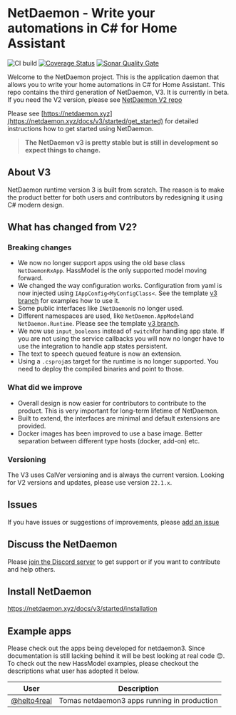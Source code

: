 # NetDaemon - Write your automations in C# for Home Assistant

![CI build](https://github.com/net-daemon/netdaemon/workflows/CI%20build/badge.svg?branch=main) [![Coverage Status](https://coveralls.io/repos/github/net-daemon/netdaemon/badge.svg?branch=dev)](https://coveralls.io/github/net-daemon/netdaemon?branch=dev) [![Sonar Quality Gate](https://img.shields.io/sonar/quality_gate/net-daemon_netdaemon?server=https%3A%2F%2Fsonarcloud.io)](https://sonarcloud.io/summary/overall?id=net-daemon_netdaemon)

Welcome to the NetDaemon project. This is the application daemon that allows you to write your home automations in C# for Home Assistant. This repo contains the third generation of NetDaemon, V3. It is currently in beta. If you need the V2 version, please see [NetDaemon V2 repo](https://github.com/net-daemon/netdaemon_v2)

Please see [https://netdaemon.xyz](https://netdaemon.xyz/docs/v3/started/get_started) for detailed instructions how to get started using NetDaemon.

> **The NetDaemon v3 is pretty stable but is still in development so expect things to change.**

## About V3
NetDaemon runtime version 3 is built from scratch. The reason is to make the product better for both users and contributors by redesigning it using C# modern design. 

## What has changed from V2?
### Breaking changes
- We now no longer support apps using the old base class `NetDaemonRxApp`. HassModel is the only supported model moving forward.
- We changed the way configuration works. Configuration from yaml is now injected using `IAppConfig<MyConfigClass<`. See the template [v3 branch](https://github.com/net-daemon/netdaemon-app-template/tree/v3) for examples how to use it.
- Some public interfaces like `INetDaemon`is no longer used. 
- Different namespaces are used, like `NetDaemon.AppModel`and `NetDaemon.Runtime`. Please see the template [v3 branch](https://github.com/net-daemon/netdaemon-app-template/tree/v3).
- We now use `input_booleans` instead of `switch`for handling app state. If you are not using the service callbacks you will now no longer have to use the integration to handle app states persistent.
- The text to speech queued feature is now an extension.
- Using a `.csproj`as target for the runtime is no longer supported. You need to deploy the compiled binaries and point to those.

### What did we improve
- Overall design is now easier for contributors to contribute to the product. This is very important for long-term lifetime of NetDaemon.
- Built to extend, the interfaces are minimal and default extensions are provided. 
- Docker images has been improved to use a base image. Better separation between different type hosts (docker, add-on) etc.

### Versioning
The V3 uses CalVer versioning and is always the current version. Looking for V2 versions and updates, please use version `22.1.x`.

## Issues

If you have issues or suggestions of improvements, please [add an issue](https://github.com/net-daemon/netdaemon/issues)

## Discuss the NetDaemon

Please [join the Discord server](https://discord.gg/K3xwfcX) to get support or if you want to contribute and help others.

## Install NetDaemon

https://netdaemon.xyz/docs/v3/started/installation

## Example apps

Please check out the apps being developed for netdaemon3. Since documentation is still lacking behind it will be best looking at real code 😊. To check out the new HassModel examples, please checkout the descriptions what user has adopted it below.

| User                                                               | Description                                 |
| ------------------------------------------------------------------ | ------------------------------------------- |
| [@helto4real](https://github.com/helto4real/NetDaemon3Automations) | Tomas netdaemon3 apps running in production |
